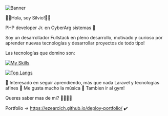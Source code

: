 
![Banner](https://user-images.githubusercontent.com/97700576/205511069-c8d5dfae-a0ba-44f5-9d5d-ae14c08b2aae.png)

:100::raised_hands:Hola, soy Silvio!:100::raised_hands:

PHP developer Jr. en CyberArg sistemas 💼 

Soy un desarrollador Fullstack en pleno desarrollo, motivado y curioso por aprender nuevas tecnologías y desarrollar proyectos de todo tipo! 

Las tecnologías que domino son:

[![My Skills](https://skillicons.dev/icons?i=js,html,css,bootstrap,mysql,php,laravel,jquery)](https://skillicons.dev)

[![Top Langs](https://github-readme-stats.vercel.app/api/top-langs/?username=EzeArcich&layout=compact)](https://github.com/EzeArcich/github-readme-stats)

📘 Interesado en seguir aprendiendo, más que nada Laravel y tecnologías afines
🎸 Me gusta mucho la música
💪 Tambien ir al gym!


Queres saber mas de mi? 🔽🔽🔽🔽

Portfolio -> https://ezearcich.github.io/deploy-portfolio/ :heavy_check_mark:
